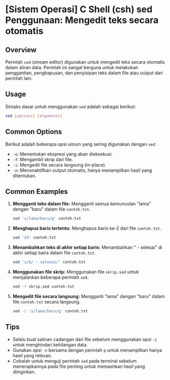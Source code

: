 # [Sistem Operasi] C Shell (csh) sed Penggunaan: Mengedit teks secara otomatis

## Overview
Perintah `sed` (stream editor) digunakan untuk mengedit teks secara otomatis dalam aliran data. Perintah ini sangat berguna untuk melakukan penggantian, penghapusan, dan penyisipan teks dalam file atau output dari perintah lain.

## Usage
Sintaks dasar untuk menggunakan `sed` adalah sebagai berikut:

```bash
sed [options] [arguments]
```

## Common Options
Berikut adalah beberapa opsi umum yang sering digunakan dengan `sed`:

- `-e`: Menentukan ekspresi yang akan dieksekusi.
- `-f`: Mengambil skrip dari file.
- `-i`: Mengedit file secara langsung (in-place).
- `-n`: Menonaktifkan output otomatis, hanya menampilkan hasil yang ditentukan.

## Common Examples

1. **Mengganti teks dalam file:**
   Mengganti semua kemunculan "lama" dengan "baru" dalam file `contoh.txt`.
   ```bash
   sed 's/lama/baru/g' contoh.txt
   ```

2. **Menghapus baris tertentu:**
   Menghapus baris ke-2 dari file `contoh.txt`.
   ```bash
   sed '2d' contoh.txt
   ```

3. **Menambahkan teks di akhir setiap baris:**
   Menambahkan " - selesai" di akhir setiap baris dalam file `contoh.txt`.
   ```bash
   sed 's/$/ - selesai/' contoh.txt
   ```

4. **Menggunakan file skrip:**
   Menggunakan file `skrip.sed` untuk menjalankan beberapa perintah `sed`.
   ```bash
   sed -f skrip.sed contoh.txt
   ```

5. **Mengedit file secara langsung:**
   Mengganti "lama" dengan "baru" dalam file `contoh.txt` secara langsung.
   ```bash
   sed -i 's/lama/baru/g' contoh.txt
   ```

## Tips
- Selalu buat salinan cadangan dari file sebelum menggunakan opsi `-i` untuk menghindari kehilangan data.
- Gunakan opsi `-n` bersama dengan perintah `p` untuk menampilkan hanya hasil yang relevan.
- Cobalah untuk menguji perintah `sed` pada terminal sebelum menerapkannya pada file penting untuk memastikan hasil yang diinginkan.